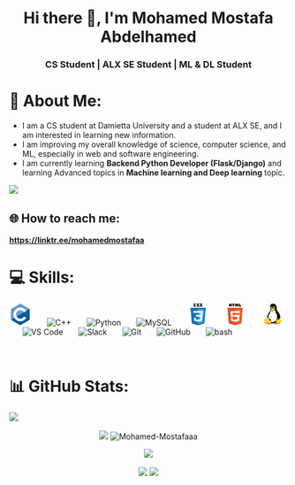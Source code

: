 <h1 align="center">Hi there 👋, I'm Mohamed Mostafa Abdelhamed</h1>
<h3 align="center">CS Student | ALX SE Student | ML & DL Student</h3>

# 💫 About Me:
  - I am a CS student at Damietta University and a student at ALX SE, and I am interested in learning new information.
  - I am improving my overall knowledge of science, computer science, and ML, especially in web and software engineering.
  - I am currently learning **Backend Python Developer (Flask/Django)** and learning Advanced topics in **Machine learning and Deep learning** topic.

[![](https://visitcount.itsvg.in/api?id=Mohamed-Mostafaaa&icon=5&color=3)](https://visitcount.itsvg.in)

## 🌐 How to reach me:
**https://linktr.ee/mohamedmostafaa**


# 💻 Skills:

  <p align="left">
      <img src="https://raw.githubusercontent.com/devicons/devicon/master/icons/c/c-original.svg" alt="c" width="40px" title="C"/>
      &#8287;&#8287;&#8287;&#8287;&#8287;
      <img src="https://cdn-icons-png.flaticon.com/512/6132/6132222.png" width=40px alt="C++" title="C++"/>
      &#8287;&#8287;&#8287;&#8287;&#8287;
      <img src="https://cdn-icons-png.flaticon.com/512/5968/5968350.png" width=40px alt="Python" title="Python"/>
      &#8287;&#8287;&#8287;&#8287;&#8287;
      <img src="https://cdn.iconscout.com/icon/free/png-256/mysql-3521596-2945040.png" width=40px alt="MySQL" title="MySQL"/>
      &#8287;&#8287;&#8287;&#8287;&#8287;
      <img src="https://raw.githubusercontent.com/devicons/devicon/master/icons/css3/css3-original-wordmark.svg" alt="css3" width=40px title = "CSS"/>
      &#8287;&#8287;&#8287;&#8287;&#8287;
      <img src="https://raw.githubusercontent.com/devicons/devicon/master/icons/html5/html5-original-wordmark.svg" alt="html5" width=40px title="HTML"/>
      &#8287;&#8287;&#8287;&#8287;&#8287;
      <img src="https://raw.githubusercontent.com/devicons/devicon/master/icons/linux/linux-original.svg" alt="linux" width=40px title="Linux"/>
      &#8287;&#8287;&#8287;&#8287;&#8287;
      <img src="https://cdn.iconscout.com/icon/free/png-256/visual-studio-code-1868941-1583105.png" width=40px alt="VS Code" title="VS Code"/>
      &#8287;&#8287;&#8287;&#8287;&#8287;
      <img src="https://cdn-icons-png.flaticon.com/512/2111/2111615.png" width=40px alt="Slack" title="Slack"/>
      &#8287;&#8287;&#8287;&#8287;&#8287;
      <img src="https://cdn.iconscout.com/icon/free/png-256/git-225996.png" width=40px alt="Git" title="Git"/>
      &#8287;&#8287;&#8287;&#8287;&#8287;
      <img src="https://cdn-icons-png.flaticon.com/512/25/25231.png" width=40px alt="GitHub" title="GitHub"/>
      &#8287;&#8287;&#8287;&#8287;&#8287;
      <img src="https://www.vectorlogo.zone/logos/gnu_bash/gnu_bash-icon.svg" alt="bash" width="40px" title="bash"/>
      &#8287;&#8287;&#8287;&#8287;&#8287;
  </p>

<br>



# 📊 GitHub Stats:

![](https://github-readme-stats.vercel.app/api/top-langs/?username=Mohamed-Mostafaaa&layout=compact&theme=gotham)
<div align="center">
    <img width="45%" src="https://github-readme-stats.vercel.app/api?username=Mohamed-Mostafaaa&theme=dark&layout=compact&show_icons=true&locale=en"/>
    <img width="50%" src="https://github-readme-streak-stats.herokuapp.com/?user=Mohamed-Mostafaaa&theme=dark&layout=compact&include_all_commits=true&show_icons=true" alt="Mohamed-Mostafaaa" />
</div>

<div align="center">

![](http://github-profile-summary-cards.vercel.app/api/cards/profile-details?username=Mohamed-Mostafaaa&theme=radical)

![](http://github-profile-summary-cards.vercel.app/api/cards/repos-per-language?username=Mohamed-Mostafaaa&theme=radical) ![](http://github-profile-summary-cards.vercel.app/api/cards/most-commit-language?username=Mohamed-Mostafaaa&theme=radical)
<br>
</div>



   
<!--
 <p>
  <img src="https://img.shields.io/github/last-commit/Mohamed-Mostafaaa/Mohamed-Mostafaaa?color=blue&label=last%20updated&style=flat" />
</p>
-->
